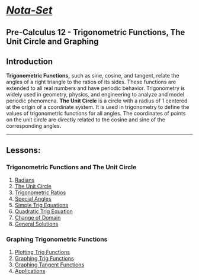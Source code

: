 # [***Nota-Set***](../index.md)
## Pre-Calculus 12 - <i class="fa-solid fa-calculator"></i> Trigonometric Functions, The Unit Circle and Graphing
## **Introduction**

**Trigonometric Functions,** such as sine, cosine, and tangent, relate the angles of a right triangle to the ratios of its sides. These functions are extended to all real numbers and have periodic behavior. Trigonometry is widely used in geometry, physics, and engineering to analyze and model periodic phenomena. 
**The Unit Circle** is a circle with a radius of 1 centered at the origin of a coordinate system. It is used in trigonometry to define the values of trigonometric functions for all angles. The coordinates of points on the unit circle are directly related to the cosine and sine of the corresponding angles.

---

## **Lessons**:
### Trigonometric Functions and The Unit Circle
1. [Radians](../Notes/PC12/Trigonometry/Functions/Lesson%201%20(Radians).html)
2. [The Unit Circle](../Notes/PC12/Trigonometry/Functions/Lesson%202%20(The%20Unit%20Circle).html)
3. [Trigonometric Ratios](../Notes/PC12/Trigonometry/Functions/Lesson%203%20(Trigonometric%20Ratios).html)
4. [Special Angles](../Notes/PC12/Trigonometry/Functions/Lesson%204%20(Special%20Angles).html)
5. [Simple Trig Equations](../Notes/PC12/Trigonometry/Functions/Lesson%205%20(Simple%20Trig%20Equations).html)
6. [Quadratic Trig Equation](../Notes/PC12/Trigonometry/Functions/Lesson%206%20(Quadratic%20Trig%20Equations).html)
7. [Change of Domain](../Notes/PC12/Trigonometry/Functions/Lesson%207%20(Change%20of%20Domain).html)
8. [General Solutions](../Notes/PC12/Trigonometry/Functions/Lesson%208%20(General%20Solutions).html)
### Graphing Trigonometric Functions
1. [Plotting Trig Functions](../Notes/PC12/Trigonometry/Graphing/Lesson%201%20(Plotting%20Trigonometric%20Functions).html)
2. [Graphing Trig Functions](../Notes/PC12/Trigonometry/Graphing/Lesson%202%20(Graphing%20Trigonometric%20Functions).html)
3. [Graphing Tangent Functions](../Notes/PC12/Trigonometry/Graphing/Lesson%203%20(Graphing%20Tangent%20Functions).html)
4. [Applications](../Notes/PC12/Trigonometry/Graphing/Lesson%204%20(Applications).html)

<link rel="stylesheet" href="https://cdnjs.cloudflare.com/ajax/libs/font-awesome/6.3.0/css/all.min.css">